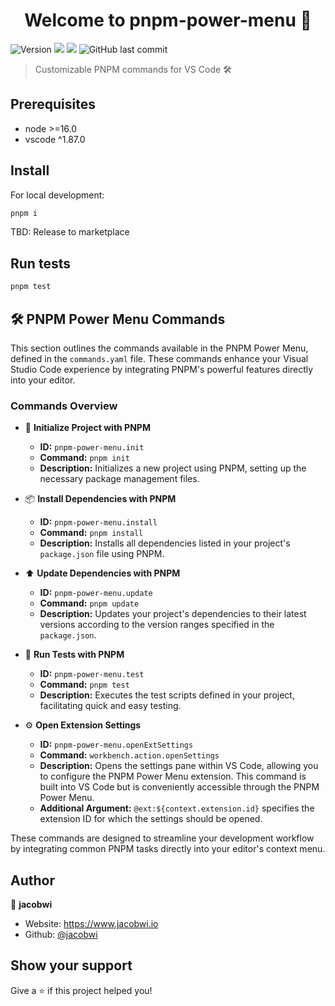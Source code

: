 <h1 align="center">Welcome to pnpm-power-menu 👋</h1>
<p>
  <img alt="Version" src="https://img.shields.io/badge/version-0.0.1-red.svg?cacheSeconds=2592000&style=for-the-badge" />
  <img src="https://img.shields.io/badge/node-%3E%3D16.0-darkgreen.svg?style=for-the-badge&logo=nodedotjs" />
  <img src="https://img.shields.io/badge/vscode-%5E1.87.0-blue.svg?style=for-the-badge&logo=visualstudiocode" />
  <img alt="GitHub last commit" src="https://img.shields.io/github/last-commit/jacobwi/pnpm-power-menu?style=for-the-badge&logo=github">

</p>

> Customizable PNPM commands for VS Code 🛠️

## Prerequisites

- node >=16.0
- vscode ^1.87.0

## Install

For local development:
```sh
pnpm i
```

TBD: Release to marketplace

## Run tests

```sh
pnpm test
```

## 🛠️ PNPM Power Menu Commands

This section outlines the commands available in the PNPM Power Menu, defined in the `commands.yaml` file. These commands enhance your Visual Studio Code experience by integrating PNPM's powerful features directly into your editor.

### Commands Overview

- 🌱 **Initialize Project with PNPM**
  - **ID:** `pnpm-power-menu.init`
  - **Command:** `pnpm init`
  - **Description:** Initializes a new project using PNPM, setting up the necessary package management files.

- 📦 **Install Dependencies with PNPM**
  - **ID:** `pnpm-power-menu.install`
  - **Command:** `pnpm install`
  - **Description:** Installs all dependencies listed in your project's `package.json` file using PNPM.

- ⬆️ **Update Dependencies with PNPM**
  - **ID:** `pnpm-power-menu.update`
  - **Command:** `pnpm update`
  - **Description:** Updates your project's dependencies to their latest versions according to the version ranges specified in the `package.json`.

- 🧪 **Run Tests with PNPM**
  - **ID:** `pnpm-power-menu.test`
  - **Command:** `pnpm test`
  - **Description:** Executes the test scripts defined in your project, facilitating quick and easy testing.

- ⚙️ **Open Extension Settings**
  - **ID:** `pnpm-power-menu.openExtSettings`
  - **Command:** `workbench.action.openSettings`
  - **Description:** Opens the settings pane within VS Code, allowing you to configure the PNPM Power Menu extension. This command is built into VS Code but is conveniently accessible through the PNPM Power Menu.
  - **Additional Argument:** `@ext:${context.extension.id}` specifies the extension ID for which the settings should be opened.

These commands are designed to streamline your development workflow by integrating common PNPM tasks directly into your editor's context menu.



## Author

👤 **jacobwi**

* Website: https://www.jacobwi.io
* Github: [@jacobwi](https://github.com/jacobwi)

## Show your support

Give a ⭐️ if this project helped you!

